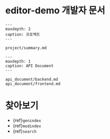 editor-demo 개발자 문서
===================================================

```{toctree}
---
maxdepth: 2
caption: 프로젝트
---

project/summary.md
```

```{toctree}
---
maxdepth: 1
caption: API Document
---

api_document/backend.md
api_document/frontend.md
```

찾아보기
==================

* {ref}`genindex`
* {ref}`modindex`
* {ref}`search`
